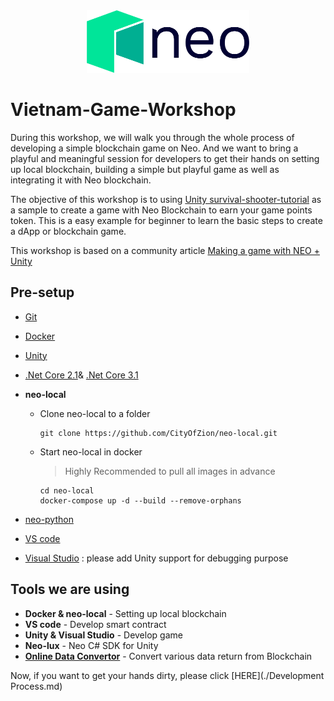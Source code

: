 <div align="center">  
<img src="./images/neo_logo.png" alt="NEO-logo" height="100">
</div>



# Vietnam-Game-Workshop

During this workshop, we will walk you through the whole process of developing a simple blockchain game on Neo. And we want to bring a playful and meaningful session for developers to get their hands on setting up local blockchain, building a simple but playful game as well as integrating it with Neo blockchain. 

The objective of this workshop is to using [Unity survival-shooter-tutorial](https://learn.unity.com/project/survival-shooter-tutorial) as a sample to create a game with Neo Blockchain to earn your game points token. This is a easy example for beginner to learn the basic steps to create a dApp or blockchain game.  

This workshop is based on a community article [Making a game with NEO + Unity](https://medium.com/@tbriley/making-a-game-with-neo-unity-part-1-4099ec7d7a82)

## Pre-setup

+ [Git]()

+ [Docker]()

+ [Unity](https://store.unity.com/download-nuo)

+ [.Net Core 2.1](https://dotnet.microsoft.com/download/dotnet-core/2.1)& [.Net Core 3.1](https://dotnet.microsoft.com/download/dotnet-core/3.1)

+ **neo-local**

  + Clone neo-local to a folder

    ```
    git clone https://github.com/CityOfZion/neo-local.git
    ```

  + Start neo-local in docker

    > Highly Recommended to pull all images in advance
    
    ```
    cd neo-local
    docker-compose up -d --build --remove-orphans
    ```

+ [neo-python](https://github.com/CityOfZion/neo-python)

+ [VS code](https://code.visualstudio.com/download)

+ [Visual Studio](https://visualstudio.microsoft.com/downloads/) : please add Unity support for debugging purpose

## Tools we are using

+ **Docker & neo-local** - Setting up local blockchain
+ **VS code** - Develop smart contract
+ **Unity & Visual Studio** - Develop game
+ **Neo-lux** - Neo C# SDK for Unity
+ **[Online Data Convertor](https://peterlinx.github.io/DataTransformationTools/)**  - Convert various data return from Blockchain

Now, if you want to get your hands dirty, please click [HERE](./Development Process.md)

